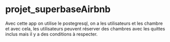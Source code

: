 # projet_superbaseAirbnb
Avec cette app on utilise le postegresql, on a les utilisateurs et les chambre et avec cela, les utilisateurs peuvent réserver des chambres avec les quittes inclus mais il y a des conditions à respecter. 
